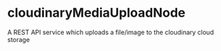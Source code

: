 # cloudinaryMediaUploadNode
A REST API service which uploads a file/image to the cloudinary cloud storage
